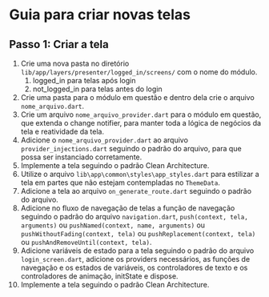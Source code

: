 # Guia para criar novas telas

## Passo 1: Criar a tela

1. Crie uma nova pasta no diretório `lib/app/layers/presenter/logged_in/screens/` com o nome do módulo.
   1. logged_in para telas após login
   2. not_logged_in para telas antes do login
2. Crie uma pasta para o módulo em questão e dentro dela crie o arquivo `nome_arquivo.dart`.
3. Crie um arquivo `nome_arquivo_provider.dart` para o módulo em questão, que extenda o change notifier, para manter toda a lógica de negócios da tela e reatividade da tela.
4. Adicione o `nome_arquivo_provider.dart` ao arquivo `provider_injections.dart` seguindo o padrão do arquivo, para que possa ser instanciado corretamente.
5. Implemente a tela seguindo o padrão Clean Architecture.
6. Utilize o arquivo `lib\app\common\styles\app_styles.dart` para estilizar a tela em partes que não estejam contempladas no `ThemeData`.
7. Adicione a tela ao arquivo `on_generate_route.dart` seguindo o padrão do arquivo.
8. Adicione no fluxo de navegação de telas a função de navegação seguindo o padrão do arquivo `navigation.dart`, `push(context, tela, arguments)` ou `pushNamed(context, name, arguments)` ou `pushWithoutFading(context, tela)` ou `pushReplacement(context, tela)` ou `pushAndRemoveUntil(context, tela)`.
9. Adicione variáveis de estado para a tela seguindo o padrão do arquivo `login_screen.dart`, adicione os providers necessários, as funções de navegação e os estados de variáveis, os controladores de texto e os controladores de animação, initState e dispose.
10. Implemente a tela seguindo o padrão Clean Architecture.
